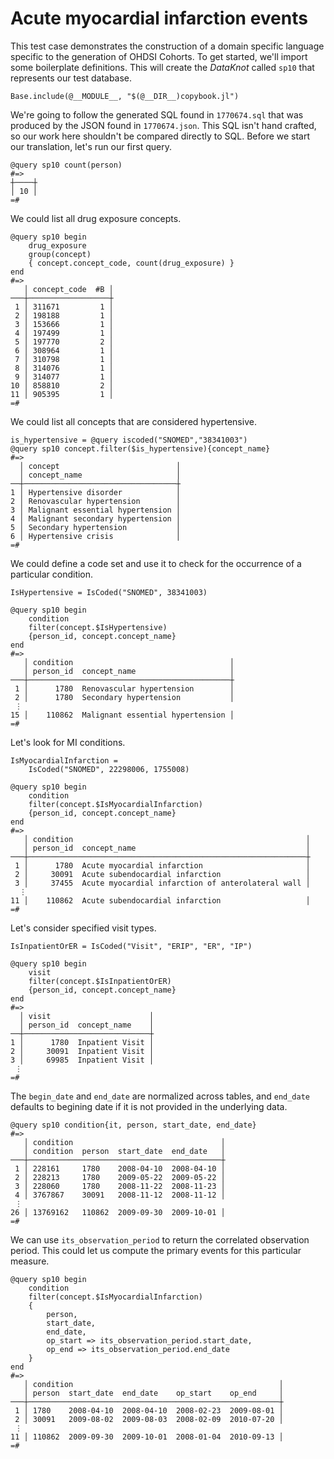 # Acute myocardial infarction events

This test case demonstrates the construction of a domain specific
language specific to the generation of OHDSI Cohorts. To get started,
we'll import some boilerplate definitions. This will create the
*DataKnot* called `sp10` that represents our test database.

    Base.include(@__MODULE__, "$(@__DIR__)copybook.jl")

We're going to follow the generated SQL found in `1770674.sql` that was
produced by the JSON found in `1770674.json`. This SQL isn't hand
crafted, so our work here shouldn't be compared directly to SQL.
Before we start our translation, let's run our first query.

    @query sp10 count(person)
    #=>
    ┼────┼
    │ 10 │
    =#

We could list all drug exposure concepts.

    @query sp10 begin
        drug_exposure
        group(concept)
        { concept.concept_code, count(drug_exposure) }
    end
    #=>
       │ concept_code  #B │
    ───┼──────────────────┼
     1 │ 311671         1 │
     2 │ 198188         1 │
     3 │ 153666         1 │
     4 │ 197499         1 │
     5 │ 197770         2 │
     6 │ 308964         1 │
     7 │ 310798         1 │
     8 │ 314076         1 │
     9 │ 314077         1 │
    10 │ 858810         2 │
    11 │ 905395         1 │
    =#

We could list all concepts that are considered hypertensive.

    is_hypertensive = @query iscoded("SNOMED","38341003")
    @query sp10 concept.filter($is_hypertensive){concept_name}
    #=>
      │ concept                          │
      │ concept_name                     │
    ──┼──────────────────────────────────┼
    1 │ Hypertensive disorder            │
    2 │ Renovascular hypertension        │
    3 │ Malignant essential hypertension │
    4 │ Malignant secondary hypertension │
    5 │ Secondary hypertension           │
    6 │ Hypertensive crisis              │
    =#

We could define a code set and use it to check for the occurrence of a
particular condition.

    IsHypertensive = IsCoded("SNOMED", 38341003)

    @query sp10 begin
        condition
        filter(concept.$IsHypertensive)
        {person_id, concept.concept_name}
    end
    #=>
       │ condition                                   │
       │ person_id  concept_name                     │
    ───┼─────────────────────────────────────────────┼
     1 │      1780  Renovascular hypertension        │
     2 │      1780  Secondary hypertension           │
     ⋮
    15 │    110862  Malignant essential hypertension │
    =#

Let's look for MI conditions.

    IsMyocardialInfarction =
        IsCoded("SNOMED", 22298006, 1755008)

    @query sp10 begin
        condition
        filter(concept.$IsMyocardialInfarction)
        {person_id, concept.concept_name}
    end
    #=>
       │ condition                                                    │
       │ person_id  concept_name                                      │
    ───┼──────────────────────────────────────────────────────────────┼
     1 │      1780  Acute myocardial infarction                       │
     2 │     30091  Acute subendocardial infarction                   │
     3 │     37455  Acute myocardial infarction of anterolateral wall │
      ⋮
    11 │    110862  Acute subendocardial infarction                   │
    =#

Let's consider specified visit types.

    IsInpatientOrER = IsCoded("Visit", "ERIP", "ER", "IP")

    @query sp10 begin
        visit
        filter(concept.$IsInpatientOrER)
        {person_id, concept.concept_name}
    end
    #=>
      │ visit                      │
      │ person_id  concept_name    │
    ──┼────────────────────────────┼
    1 │      1780  Inpatient Visit │
    2 │     30091  Inpatient Visit │
    3 │     69985  Inpatient Visit │
     ⋮
    =#

The `begin_date` and `end_date` are normalized across
tables, and `end_date` defaults to begining date if it
is not provided in the underlying data.

    @query sp10 condition{it, person, start_date, end_date}
    #=>
       │ condition                                 │
       │ condition  person  start_date  end_date   │
    ───┼───────────────────────────────────────────┼
     1 │ 228161     1780    2008-04-10  2008-04-10 │
     2 │ 228213     1780    2009-05-22  2009-05-22 │
     3 │ 228060     1780    2008-11-22  2008-11-23 │
     4 │ 3767867    30091   2008-11-12  2008-11-12 │
     ⋮
    26 │ 13769162   110862  2009-09-30  2009-10-01 │
    =#

We can use `its_observation_period` to return the correlated
observation period. This could let us compute the primary events
for this particular measure.

    @query sp10 begin
        condition
        filter(concept.$IsMyocardialInfarction)
        {
            person,
            start_date,
            end_date,
            op_start => its_observation_period.start_date,
            op_end => its_observation_period.end_date
        }
    end
    #=>
       │ condition                                              │
       │ person  start_date  end_date    op_start    op_end     │
    ───┼────────────────────────────────────────────────────────┼
     1 │ 1780    2008-04-10  2008-04-10  2008-02-23  2009-08-01 │
     2 │ 30091   2009-08-02  2009-08-03  2008-02-09  2010-07-20 │
     ⋮
    11 │ 110862  2009-09-30  2009-10-01  2008-01-04  2010-09-13 │
    =#


